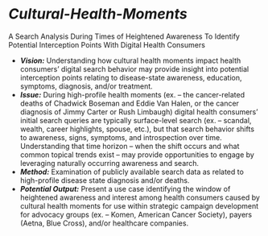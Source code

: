 # ***Cultural-Health-Moments***
A Search Analysis During Times of Heightened Awareness To Identify Potential Interception Points With Digital Health Consumers

* ***Vision:*** Understanding how cultural health moments impact health consumers’ digital search behavior may provide insight into potential interception points relating to disease-state awareness, education, symptoms, diagnosis, and/or treatment.
* ***Issue:*** During high-profile health moments (ex. – the cancer-related deaths of Chadwick Boseman and Eddie Van Halen, or the cancer diagnosis of Jimmy Carter or Rush Limbaugh) digital health consumers’ initial search queries are typically surface-level search (ex. – scandal, wealth, career highlights, spouse, etc.), but that search behavior shifts to awareness, signs, symptoms, and introspection over time. Understanding that time horizon – when the shift occurs and what common topical trends exist – may provide opportunities to engage by leveraging naturally occurring awareness and search.
* ***Method:*** Examination of publicly available search data as related to high-profile disease state diagnosis and/or deaths. 
* ***Potential Output:*** Present a use case identifying the window of heightened awareness and interest among health consumers caused by cultural health moments for use within strategic campaign development for advocacy groups (ex. – Komen, American Cancer Society), payers (Aetna, Blue Cross), and/or healthcare companies.
